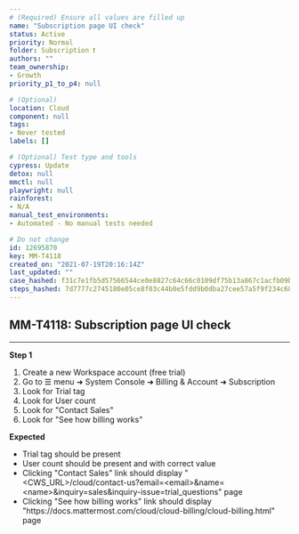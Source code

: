 ```yaml
---
# (Required) Ensure all values are filled up
name: "Subscription page UI check"
status: Active
priority: Normal
folder: Subscription ❗
authors: ""
team_ownership: 
- Growth
priority_p1_to_p4: null

# (Optional)
location: Cloud
component: null
tags: 
- Never tested
labels: []

# (Optional) Test type and tools
cypress: Update
detox: null
mmctl: null
playwright: null
rainforest: 
- N/A
manual_test_environments: 
- Automated - No manual tests needed

# Do not change
id: 12695870
key: MM-T4118
created_on: "2021-07-19T20:16:14Z"
last_updated: ""
case_hashed: f31c7e1fb5d57566544ce0e8827c64c66c0109df75b13a867c1acfb09bbc9ecfc7cb91e24f72f4bb9f2ecf7134308390
steps_hashed: 7d7777c2745180e05ce8f03c44b0e5fdd9b0dba27cee57a5f9f234c68e020e4cfb499cd19d3252837073a5b3916f57fc
---
```


<!-- (Auto-generated) Based on frontmatter's "key" and "name" -->

## MM-T4118: Subscription page UI check

---

**Step 1**

1. Create a new Workspace account (free trial)
2. Go to ☰ menu ➜ System Console ➜ Billing & Account ➜ Subscription
3. Look for Trial tag
4. Look for User count
5. Look for "Contact Sales"
6. Look for "See how billing works"

**Expected**

- Trial tag should be present
- User count should be present and with correct value
- Clicking "Contact Sales" link should display "\<CWS\_URL>/cloud/contact-us?email=\<email>\&name=\<name>\&inquiry=sales\&inquiry-issue=trial\_questions" page
- Clicking "See how billing works" link should display "https\://docs.mattermost.com/cloud/cloud-billing/cloud-billing.html" page
